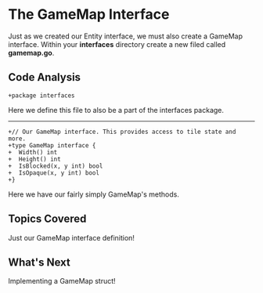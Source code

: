 # The GameMap Interface
Just as we created our Entity interface, we must also create a GameMap interface. Within your **interfaces** directory create a new filed called **gamemap.go**.

## Code Analysis
```
+package interfaces
```
Here we define this file to also be a part of the interfaces package.

---
```
+// Our GameMap interface. This provides access to tile state and more.
+type GameMap interface {
+  Width() int
+  Height() int
+  IsBlocked(x, y int) bool
+  IsOpaque(x, y int) bool
+}
```
Here we have our fairly simply GameMap's methods.

## Topics Covered
Just our GameMap interface definition!

## What's Next
Implementing a GameMap struct!
